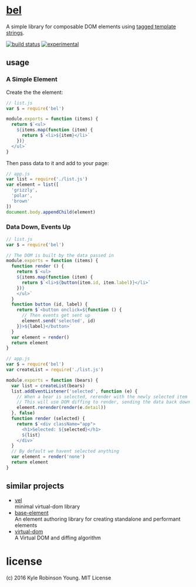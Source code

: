 # [bel](https://en.wikipedia.org/wiki/Bel_(mythology))

A simple library for composable DOM elements using [tagged template strings](https://developer.mozilla.org/en-US/docs/Web/JavaScript/Reference/Template_literals).

[![build status](https://secure.travis-ci.org/shama/bel.svg)](https://travis-ci.org/shama/bel)
[![experimental](http://hughsk.github.io/stability-badges/dist/experimental.svg)](http://github.com/hughsk/stability-badges)

## usage

### A Simple Element

Create the the element:

```js
// list.js
var $ = require('bel')

module.exports = function (items) {
  return $`<ul>
    ${items.map(function (item) {
      return $`<li>${item}</li>`
    })}
  </ul>`
}
```

Then pass data to it and add to your page:

```js
// app.js
var list = require('./list.js')
var element = list([
  'grizzly',
  'polar',
  'brown'
])
document.body.appendChild(element)
```

### Data Down, Events Up

```js
// list.js
var $ = require('bel')

// The DOM is built by the data passed in
module.exports = function (items) {
  function render () {
    return $`<ul>
    ${items.map(function (item) {
      return $`<li>${button(item.id, item.label)}</li>`
    })}
    </ul>`
  }
  function button (id, label) {
    return $`<button onclick=${function () {
      // Then events get sent up
      element.send('selected', id)
    }}>${label}</button>`
  }
  var element = render()
  return element
}
```

```js
// app.js
var $ = require('bel')
var createList = require('./list.js')

module.exports = function (bears) {
  var list = createList(bears)
  list.addEventListener('selected', function (e) {
    // When a bear is selected, rerender with the newly selected item
    // This will use DOM diffing to render, sending the data back down again
    element.rerender(render(e.detail))
  }, false)
  function render (selected) {
    return $`<div className="app">
      <h1>Selected: ${selected}</h1>
      ${list}
    </div>`
  }
  // By default we havent selected anything
  var element = render('none')
  return element
}
```

## similar projects

* [vel](https://github.com/yoshuawuyts/vel)  
  minimal virtual-dom library
* [base-element](https://github.com/shama/base-element)  
  An element authoring library for creating standalone and performant elements
* [virtual-dom](https://github.com/Matt-Esch/virtual-dom)  
  A Virtual DOM and diffing algorithm

# license
(c) 2016 Kyle Robinson Young. MIT License
